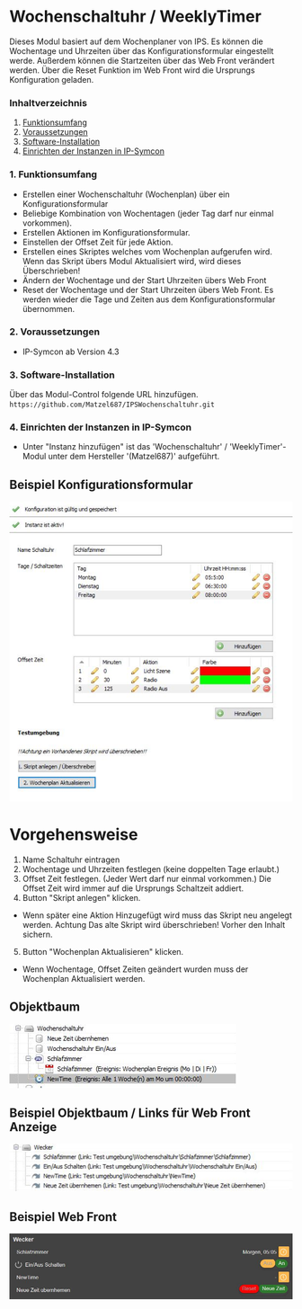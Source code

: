 ﻿# Wochenschaltuhr / WeeklyTimer
Dieses Modul basiert auf dem Wochenplaner von IPS.
Es können die Wochentage und Uhrzeiten über das Konfigurationsformular eingestellt werde. 
Außerdem können die Startzeiten über das Web Front verändert werden.
Über die Reset Funktion im Web Front wird die Ursprungs Konfiguration geladen. 

### Inhaltverzeichnis

1. [Funktionsumfang](#1-funktionsumfang)
2. [Voraussetzungen](#2-voraussetzungen)
3. [Software-Installation](#3-software-installation)
4. [Einrichten der Instanzen in IP-Symcon](#4-einrichten-der-instanzen-in-ip-symcon)

### 1. Funktionsumfang

* Erstellen einer Wochenschaltuhr (Wochenplan) über ein Konfigurationsformular
* Beliebige Kombination von Wochentagen (jeder Tag darf nur einmal vorkommen).
* Erstellen Aktionen im Konfigurationsformular.
* Einstellen der Offset Zeit für jede Aktion.
* Erstellen eines Skriptes welches vom Wochenplan aufgerufen wird. 
  Wenn das Skript übers Modul Aktualisiert wird, wird dieses Überschrieben!
* Ändern der Wochentage und der Start Uhrzeiten übers Web Front
* Reset der Wochentage und der Start Uhrzeiten übers Web Front. 
  Es werden wieder die Tage und Zeiten aus dem Konfigurationsformular übernommen.

### 2. Voraussetzungen

- IP-Symcon ab Version 4.3

### 3. Software-Installation

Über das Modul-Control folgende URL hinzufügen.  
`https://github.com/Matzel687/IPSWochenschaltuhr.git`  

### 4. Einrichten der Instanzen in IP-Symcon

- Unter "Instanz hinzufügen" ist das 'Wochenschaltuhr' / 'WeeklyTimer'-Modul unter dem Hersteller '(Matzel687)' aufgeführt.  

## Beispiel Konfigurationsformular
![Bildtext](imgs/Konfigurationsformular.JPG "Bildtitel")

# Vorgehensweise
1. Name Schaltuhr eintragen
2. Wochentage und Uhrzeiten festlegen (keine doppelten Tage erlaubt.)
3. Offset Zeit festlegen. (Jeder Wert darf nur einmal vorkommen.)
   Die Offset Zeit wird immer auf die Ursprungs Schaltzeit addiert.
4. Button "Skript anlegen" klicken.
  * Wenn später eine Aktion Hinzugefügt wird muss das Skript neu angelegt werden.
    Achtung Das alte Skript wird überschrieben! Vorher den Inhalt sichern. 
5. Button "Wochenplan Aktualisieren" klicken.
  * Wenn Wochentage, Offset Zeiten geändert wurden muss der Wochenplan Aktualisiert werden. 

## Objektbaum 
![Bildtext](imgs/Objektbraum.JPG "Bildtitel")

## Beispiel Objektbaum / Links für Web Front Anzeige
![Bildtext](imgs/Objektbraum_Links.JPG "Bildtitel")

## Beispiel Web Front
![Bildtext](imgs/Webfront.JPG "Bildtitel")
